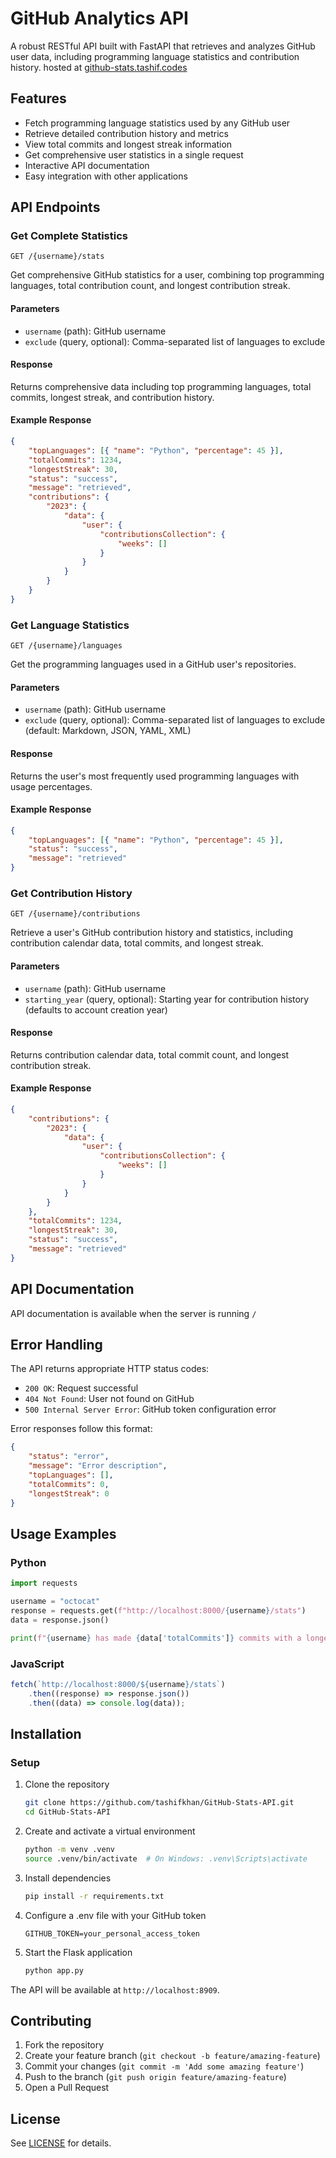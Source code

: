 # GitHub Analytics API

A robust RESTful API built with FastAPI that retrieves and analyzes GitHub user data, including programming language statistics and contribution history.
hosted at [github-stats.tashif.codes](htpps://github-stats.tashif.codes)

## Features

- Fetch programming language statistics used by any GitHub user
- Retrieve detailed contribution history and metrics
- View total commits and longest streak information
- Get comprehensive user statistics in a single request
- Interactive API documentation
- Easy integration with other applications

## API Endpoints

### Get Complete Statistics

```
GET /{username}/stats
```

Get comprehensive GitHub statistics for a user, combining top programming languages, total contribution count, and longest contribution streak.

#### Parameters

- `username` (path): GitHub username
- `exclude` (query, optional): Comma-separated list of languages to exclude

#### Response

Returns comprehensive data including top programming languages, total commits, longest streak, and contribution history.

#### Example Response

```json
{
	"topLanguages": [{ "name": "Python", "percentage": 45 }],
	"totalCommits": 1234,
	"longestStreak": 30,
	"status": "success",
	"message": "retrieved",
	"contributions": {
		"2023": {
			"data": {
				"user": {
					"contributionsCollection": {
						"weeks": []
					}
				}
			}
		}
	}
}
```

### Get Language Statistics

```
GET /{username}/languages
```

Get the programming languages used in a GitHub user's repositories.

#### Parameters

- `username` (path): GitHub username
- `exclude` (query, optional): Comma-separated list of languages to exclude (default: Markdown, JSON, YAML, XML)

#### Response

Returns the user's most frequently used programming languages with usage percentages.

#### Example Response

```json
{
	"topLanguages": [{ "name": "Python", "percentage": 45 }],
	"status": "success",
	"message": "retrieved"
}
```

### Get Contribution History

```
GET /{username}/contributions
```

Retrieve a user's GitHub contribution history and statistics, including contribution calendar data, total commits, and longest streak.

#### Parameters

- `username` (path): GitHub username
- `starting_year` (query, optional): Starting year for contribution history (defaults to account creation year)

#### Response

Returns contribution calendar data, total commit count, and longest contribution streak.

#### Example Response

```json
{
	"contributions": {
		"2023": {
			"data": {
				"user": {
					"contributionsCollection": {
						"weeks": []
					}
				}
			}
		}
	},
	"totalCommits": 1234,
	"longestStreak": 30,
	"status": "success",
	"message": "retrieved"
}
```

## API Documentation

API documentation is available when the server is running `/`

## Error Handling

The API returns appropriate HTTP status codes:

- `200 OK`: Request successful
- `404 Not Found`: User not found on GitHub
- `500 Internal Server Error`: GitHub token configuration error

Error responses follow this format:

```json
{
	"status": "error",
	"message": "Error description",
	"topLanguages": [],
	"totalCommits": 0,
	"longestStreak": 0
}
```

## Usage Examples

### Python

```python
import requests

username = "octocat"
response = requests.get(f"http://localhost:8000/{username}/stats")
data = response.json()

print(f"{username} has made {data['totalCommits']} commits with a longest streak of {data['longestStreak']} days!")
```

### JavaScript

```javascript
fetch(`http://localhost:8000/${username}/stats`)
	.then((response) => response.json())
	.then((data) => console.log(data));
```

## Installation

### Setup

1. Clone the repository

   ```bash
   git clone https://github.com/tashifkhan/GitHub-Stats-API.git
   cd GitHub-Stats-API
   ```

2. Create and activate a virtual environment

   ```bash
   python -m venv .venv
   source .venv/bin/activate  # On Windows: .venv\Scripts\activate
   ```

3. Install dependencies

   ```bash
   pip install -r requirements.txt
   ```

4. Configure a .env file with your GitHub token

   ```
   GITHUB_TOKEN=your_personal_access_token
   ```

5. Start the Flask application
   ```bash
   python app.py
   ```

The API will be available at `http://localhost:8909`.

## Contributing

1. Fork the repository
2. Create your feature branch (`git checkout -b feature/amazing-feature`)
3. Commit your changes (`git commit -m 'Add some amazing feature'`)
4. Push to the branch (`git push origin feature/amazing-feature`)
5. Open a Pull Request

## License

See [LICENSE](./LICENSE) for details.
